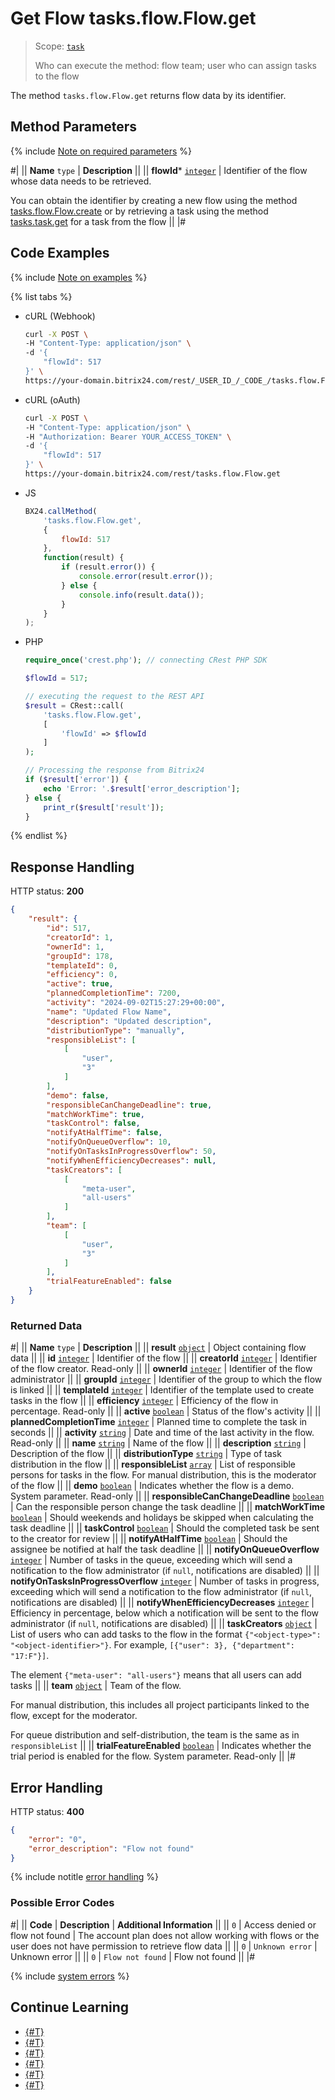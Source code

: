 # Get Flow tasks.flow.Flow.get

> Scope: [`task`](../../scopes/permissions.md)
>
> Who can execute the method: flow team; user who can assign tasks to the flow

The method `tasks.flow.Flow.get` returns flow data by its identifier.

## Method Parameters

{% include [Note on required parameters](../../../_includes/required.md) %}

#|
|| **Name**
`type` | **Description** ||
|| **flowId*** [`integer`](../../data-types.md) | Identifier of the flow whose data needs to be retrieved.

You can obtain the identifier by creating a new flow using the method [tasks.flow.Flow.create](./tasks-flow-flow-create.md) or by retrieving a task using the method [tasks.task.get](../tasks-task-get.md) for a task from the flow ||
|#

## Code Examples

{% include [Note on examples](../../../_includes/examples.md) %}

{% list tabs %}

- cURL (Webhook)

    ```bash
    curl -X POST \
    -H "Content-Type: application/json" \
    -d '{
        "flowId": 517
    }' \
    https://your-domain.bitrix24.com/rest/_USER_ID_/_CODE_/tasks.flow.Flow.get
    ```

- cURL (oAuth)

    ```bash
    curl -X POST \
    -H "Content-Type: application/json" \
    -H "Authorization: Bearer YOUR_ACCESS_TOKEN" \
    -d '{
        "flowId": 517
    }' \
    https://your-domain.bitrix24.com/rest/tasks.flow.Flow.get
    ```

- JS

    ```js
    BX24.callMethod(
        'tasks.flow.Flow.get',
        {
            flowId: 517
        },
        function(result) {
            if (result.error()) {
                console.error(result.error());
            } else {
                console.info(result.data());
            }
        }
    );
    ```

- PHP

    ```php
    require_once('crest.php'); // connecting CRest PHP SDK

    $flowId = 517;

    // executing the request to the REST API
    $result = CRest::call(
        'tasks.flow.Flow.get',
        [
            'flowId' => $flowId
        ]
    );

    // Processing the response from Bitrix24
    if ($result['error']) {
        echo 'Error: '.$result['error_description'];
    } else {
        print_r($result['result']);
    }
    ```

{% endlist %}

## Response Handling

HTTP status: **200**

```json
{
    "result": {
        "id": 517,
        "creatorId": 1,
        "ownerId": 1,
        "groupId": 178,
        "templateId": 0,
        "efficiency": 0,
        "active": true,
        "plannedCompletionTime": 7200,
        "activity": "2024-09-02T15:27:29+00:00",
        "name": "Updated Flow Name",
        "description": "Updated description",
        "distributionType": "manually",
        "responsibleList": [
            [
                "user",
                "3"
            ]
        ],
        "demo": false,
        "responsibleCanChangeDeadline": true,
        "matchWorkTime": true,
        "taskControl": false,
        "notifyAtHalfTime": false,
        "notifyOnQueueOverflow": 10,
        "notifyOnTasksInProgressOverflow": 50,
        "notifyWhenEfficiencyDecreases": null,
        "taskCreators": [
            [
                "meta-user",
                "all-users"
            ]
        ],
        "team": [
            [
                "user",
                "3"
            ]
        ],
        "trialFeatureEnabled": false
    }
}
```

### Returned Data

#|
|| **Name**
`type` | **Description** ||
|| **result** 
[`object`](../../data-types.md) | Object containing flow data ||
|| **id** 
[`integer`](../../data-types.md) | Identifier of the flow ||
|| **creatorId** 
[`integer`](../../data-types.md) | Identifier of the flow creator. Read-only ||
|| **ownerId** 
[`integer`](../../data-types.md) | Identifier of the flow administrator ||
|| **groupId** 
[`integer`](../../data-types.md) | Identifier of the group to which the flow is linked ||
|| **templateId** 
[`integer`](../../data-types.md) | Identifier of the template used to create tasks in the flow ||
|| **efficiency** 
[`integer`](../../data-types.md) | Efficiency of the flow in percentage. Read-only ||
|| **active** 
[`boolean`](../../data-types.md) | Status of the flow's activity ||
|| **plannedCompletionTime** 
[`integer`](../../data-types.md) | Planned time to complete the task in seconds ||
|| **activity** 
[`string`](../../data-types.md) | Date and time of the last activity in the flow. Read-only ||
|| **name** 
[`string`](../../data-types.md) | Name of the flow ||
|| **description** 
[`string`](../../data-types.md) | Description of the flow ||
|| **distributionType** 
[`string`](../../data-types.md) | Type of task distribution in the flow ||
|| **responsibleList**
[`array`](../../data-types.md) | List of responsible persons for tasks in the flow. For manual distribution, this is the moderator of the flow ||
|| **demo** 
[`boolean`](../../data-types.md) | Indicates whether the flow is a demo. System parameter. Read-only ||
|| **responsibleCanChangeDeadline** 
[`boolean`](../../data-types.md) | Can the responsible person change the task deadline ||
|| **matchWorkTime** 
[`boolean`](../../data-types.md) | Should weekends and holidays be skipped when calculating the task deadline ||
|| **taskControl** 
[`boolean`](../../data-types.md) | Should the completed task be sent to the creator for review ||
|| **notifyAtHalfTime** 
[`boolean`](../../data-types.md) | Should the assignee be notified at half the task deadline ||
|| **notifyOnQueueOverflow** 
[`integer`](../../data-types.md) | Number of tasks in the queue, exceeding which will send a notification to the flow administrator (if `null`, notifications are disabled) ||
|| **notifyOnTasksInProgressOverflow** 
[`integer`](../../data-types.md) | Number of tasks in progress, exceeding which will send a notification to the flow administrator (if `null`, notifications are disabled) ||
|| **notifyWhenEfficiencyDecreases** 
[`integer`](../../data-types.md) | Efficiency in percentage, below which a notification will be sent to the flow administrator (if `null`, notifications are disabled) ||
|| **taskCreators** 
[`object`](../../data-types.md) | List of users who can add tasks to the flow in the format `{"<object-type>": "<object-identifier>"}`. For example, `[{"user": 3}, {"department": "17:F"}]`.

The element `{"meta-user": "all-users"}` means that all users can add tasks ||
|| **team**
[`object`](../../data-types.md) | Team of the flow.

For manual distribution, this includes all project participants linked to the flow, except for the moderator. 

For queue distribution and self-distribution, the team is the same as in `responsibleList` ||
|| **trialFeatureEnabled** 
[`boolean`](../../data-types.md) | Indicates whether the trial period is enabled for the flow. System parameter. Read-only ||
|#

## Error Handling

HTTP status: **400**

```json
{
    "error": "0",
    "error_description": "Flow not found"
}
```

{% include notitle [error handling](../../../_includes/error-info.md) %}

### Possible Error Codes

#|
|| **Code** | **Description** | **Additional Information** ||
|| `0` | Access denied or flow not found | The account plan does not allow working with flows or the user does not have permission to retrieve flow data ||
|| `0` | `Unknown error` | Unknown error ||
|| `0` | `Flow not found` | Flow not found ||
|#

{% include [system errors](../../../_includes/system-errors.md) %}

## Continue Learning

- [{#T}](./tasks-flow-flow-create.md)
- [{#T}](./tasks-flow-flow-update.md)
- [{#T}](./tasks-flow-flow-delete.md)
- [{#T}](./tasks-flow-flow-is-exists.md)
- [{#T}](./tasks-flow-flow-activate.md)
- [{#T}](./tasks-flow-flow-pin.md)